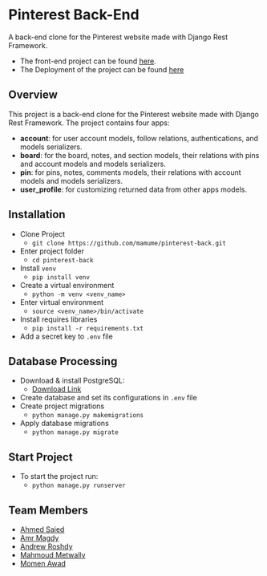 # Pinterest Back-End
A back-end clone for the Pinterest website made with Django Rest Framework. 
  - The front-end project can be found [here](https://github.com/mamume/pinterest-front/). 
  - The Deployment of the project can be found [here](https://pinterest-final.herokuapp.com/)

## Overview
This project is a back-end clone for the Pinterest website made with Django Rest Framework. The project contains four apps:
  - **account**: for user account models, follow relations, authentications, and models serializers.
  - **board**: for the board, notes, and section models, their relations with pins and account models and models serializers.
  - **pin**: for pins, notes, comments models, their relations with account models and models serializers.
  - **user_profile**: for customizing returned data from other apps models.
  
## Installation
- Clone Project
  - `git clone https://github.com/mamume/pinterest-back.git`
- Enter project folder
  - `cd pinterest-back`
- Install `venv`
  - `pip install venv`
- Create a virtual environment
  - `python -m venv <venv_name>`
- Enter virtual environment
  - `source <venv_name>/bin/activate`
- Install requires libraries
  - `pip install -r requirements.txt`
- Add a secret key to `.env` file
  
## Database Processing
  - Download & install PostgreSQL: 
    - [Download Link](https://www.postgresql.org/download/)
  - Create database and set its configurations in `.env` file
  - Create project migrations
    - `python manage.py makemigrations`
  - Apply database migrations
    - `python manage.py migrate`
    
## Start Project
  - To start the project run:
    - `python manage.py runserver`

## Team Members
  - [Ahmed Saied](https://github.com/AhmedSaied94)
  - [Amr Magdy](https://github.com/Amr-Magdy95)
  - [Andrew Roshdy](https://github.com/andrew-roshdy13)
  - [Mahmoud Metwally](https://github.com/mamume)
  - [Momen Awad](https://github.com/momen-awad)
